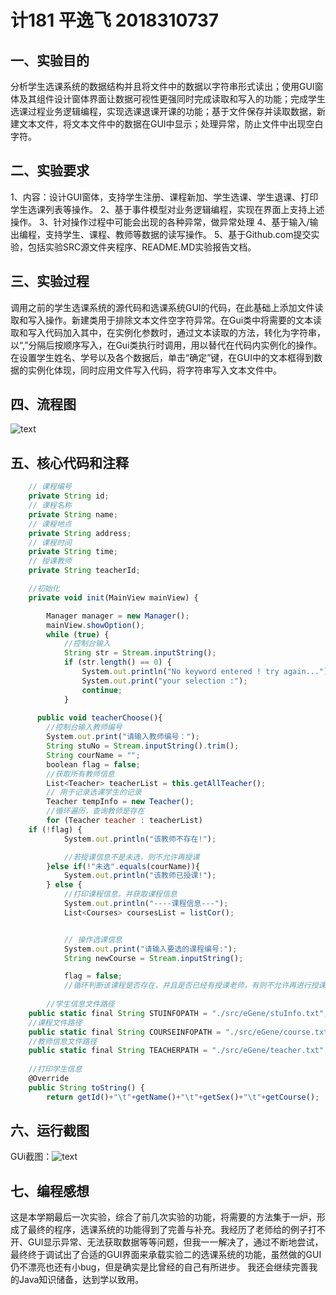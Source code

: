 # 计181 平逸飞 2018310737

## 一、实验目的 
分析学生选课系统的数据结构并且将文件中的数据以字符串形式读出；使用GUI窗体及其组件设计窗体界面让数据可视性更强同时完成读取和写入的功能；完成学生选课过程业务逻辑编程，实现选课退课开课的功能；基于文件保存并读取数据，新建文本文件，将文本文件中的数据在GUI中显示；处理异常，防止文件中出现空白字符。



## 二、实验要求 
1、内容：设计GUI窗体，支持学生注册、课程新加、学生选课、学生退课、打印学生选课列表等操作。
2、基于事件模型对业务逻辑编程，实现在界面上支持上述操作。
3、针对操作过程中可能会出现的各种异常，做异常处理
4、基于输入/输出编程，支持学生、课程、教师等数据的读写操作。
5、基于Github.com提交实验，包括实验SRC源文件夹程序、README.MD实验报告文档。



## 三、实验过程 
调用之前的学生选课系统的源代码和选课系统GUI的代码，在此基础上添加文件读取和写入操作。新建类用于排除文本文件空字符异常。在Gui类中将需要的文本读取和写入代码加入其中，在实例化参数时，通过文本读取的方法，转化为字符串，以“,”分隔后按顺序写入，在Gui类执行时调用，用以替代在代码内实例化的操作。在设置学生姓名、学号以及各个数据后，单击“确定”键，在GUI中的文本框得到数据的实例化体现，同时应用文件写入代码，将字符串写入文本文件中。


## 四、流程图 
![text]()



## 五、核心代码和注释 
```javascript
	// 课程编号
	private String id;
	// 课程名称
	private String name;
	// 课程地点
	private String address;
	// 课程时间
	private String time;
	// 授课教师
	private String teacherId;

	//初始化
	private void init(MainView mainView) {

		Manager manager = new Manager();
		mainView.showOption();
		while (true) {
			//控制台输入
			String str = Stream.inputString();
			if (str.length() == 0) {
				System.out.println("No keyword entered ! try again...");
				System.out.print("your selection :");
				continue;
			}
      
      public void teacherChoose(){
		//控制台输入教师编号
		System.out.print("请输入教师编号：");
		String stuNo = Stream.inputString().trim();
		String courName = "";
		boolean flag = false;
		//获取所有教师信息
		List<Teacher> teacherList = this.getAllTeacher();
		// 用于记录选课学生的记录
		Teacher tempInfo = new Teacher();
		//循环遍历，查询教师是存在
		for (Teacher teacher : teacherList)
    if (!flag) {
			System.out.println("该教师不存在!");

			//若授课信息不是未选，则不允许再授课
		}else if(!"未选".equals(courName)){
			System.out.println("该教师已授课!");
		} else {
			//打印课程信息，并获取课程信息
			System.out.println("----课程信息---");
			List<Courses> coursesList = listCor();


			// 操作选课信息
			System.out.print("请输入要选的课程编号:");
			String newCourse = Stream.inputString();

			flag = false;
			//循环判断该课程是否存在，并且是否已经有授课老师，有则不允许再进行授课
      
      	//学生信息文件路径
	public static final String STUINFOPATH = "./src/eGene/stuInfo.txt";
	//课程文件路径
	public static final String COURSEINFOPATH = "./src/eGene/course.txt";
	//教师信息文件路径
	public static final String TEACHERPATH = "./src/eGene/teacher.txt";
  
  	//打印学生信息
	@Override
	public String toString() {
		return getId()+"\t"+getName()+"\t"+getSex()+"\t"+getCourse();
```

## 六、运行截图


GUi截图：![text]()






## 七、编程感想
这是本学期最后一次实验，综合了前几次实验的功能，将需要的方法集于一炉，形成了最终的程序，选课系统的功能得到了完善与补充。我经历了老师给的例子打不开、GUI显示异常、无法获取数据等等问题，但我一一解决了，通过不断地尝试，最终终于调试出了合适的GUI界面来承载实验二的选课系统的功能，虽然做的GUI仍不漂亮也还有小bug，但是确实是比曾经的自己有所进步。
我还会继续完善我的Java知识储备，达到学以致用。
